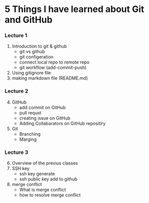 # 5 Things I have learned about Git and GitHub

### Lecture 1

1. Introduction to git & github
   - git vs github
   - git configeration
   - connect local repo to remote repo
   - git workflow (add-commit-push)
2. Using gitignore file
3. making markdown file (README.md)

### Lecture 2

4. GitHub
   - add commit on GitHub
   - pull requst
   - creating issue on GitHub
   - Adding Collabarators on GitHub repositiry
5. Git
   - Branching
   - Marging

### Lecture 3

6. Overview of the previus classes
7. SSH key
   - ssh key generate
   - ssh public key add to github
8. merge conflict
   - What is merge conflict
   - how to resolve merge conflict
